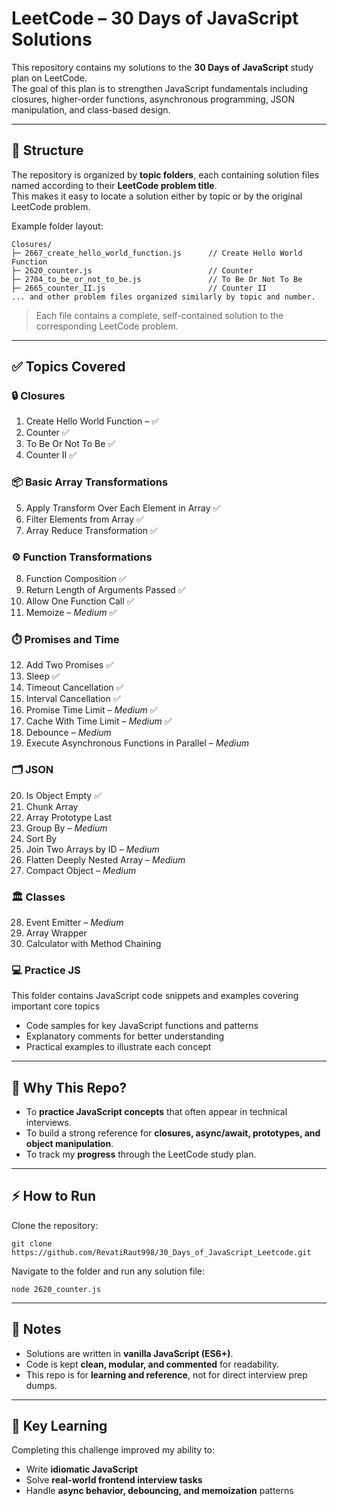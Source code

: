 # LeetCode – 30 Days of JavaScript Solutions

This repository contains my solutions to the **30 Days of JavaScript** study plan on LeetCode.  
The goal of this plan is to strengthen JavaScript fundamentals including closures, higher-order functions, asynchronous programming, JSON manipulation, and class-based design.

---

## 📂 Structure

The repository is organized by **topic folders**, each containing solution files named according to their **LeetCode problem title**.  
This makes it easy to locate a solution either by topic or by the original LeetCode problem.

Example folder layout:

```
Closures/
├─ 2667_create_hello_world_function.js      // Create Hello World Function
├─ 2620_counter.js                          // Counter
├─ 2704_to_be_or_not_to_be.js               // To Be Or Not To Be
├─ 2665_counter_II.js                       // Counter II
... and other problem files organized similarly by topic and number.
```
> Each file contains a complete, self-contained solution to the corresponding LeetCode problem.  

---

## ✅ Topics Covered

### 🔒 **Closures**
1. Create Hello World Function – ✅  
2. Counter ✅  
3. To Be Or Not To Be ✅  
4. Counter II ✅  

### 📦 **Basic Array Transformations**
5. Apply Transform Over Each Element in Array ✅
6. Filter Elements from Array ✅
7. Array Reduce Transformation ✅

### ⚙️ **Function Transformations**
8. Function Composition ✅
9. Return Length of Arguments Passed ✅  
10. Allow One Function Call ✅  
11. Memoize – *Medium* ✅

### ⏱️ **Promises and Time**
12. Add Two Promises ✅
13. Sleep ✅
14. Timeout Cancellation ✅
15. Interval Cancellation ✅
16. Promise Time Limit – *Medium* ✅
17. Cache With Time Limit – *Medium* ✅ 
18. Debounce – *Medium*  
19. Execute Asynchronous Functions in Parallel – *Medium*  

### 🗂️ **JSON**
20. Is Object Empty ✅
21. Chunk Array  
22. Array Prototype Last  
23. Group By – *Medium*  
24. Sort By  
25. Join Two Arrays by ID – *Medium*  
26. Flatten Deeply Nested Array – *Medium*  
27. Compact Object – *Medium*  

### 🏛️ **Classes**
28. Event Emitter – *Medium*  
29. Array Wrapper  
30. Calculator with Method Chaining  

### 💻 **Practice JS**
This folder contains JavaScript code snippets and examples covering important core topics
- Code samples for key JavaScript functions and patterns
- Explanatory comments for better understanding
- Practical examples to illustrate each concept

---

## 🎯 Why This Repo?

- To **practice JavaScript concepts** that often appear in technical interviews.  
- To build a strong reference for **closures, async/await, prototypes, and object manipulation**.  
- To track my **progress** through the LeetCode study plan.  

---

## ⚡ How to Run

Clone the repository:
```
git clone https://github.com/RevatiRaut998/30_Days_of_JavaScript_Leetcode.git
```

Navigate to the folder and run any solution file:
```
node 2620_counter.js  
```

---

## 📌 Notes

- Solutions are written in **vanilla JavaScript (ES6+)**.
- Code is kept **clean, modular, and commented** for readability.
- This repo is for **learning and reference**, not for direct interview prep dumps.

---

## 🔑 Key Learning

Completing this challenge improved my ability to:
- Write **idiomatic JavaScript**  
- Solve **real-world frontend interview tasks**  
- Handle **async behavior, debouncing, and memoization** patterns  
